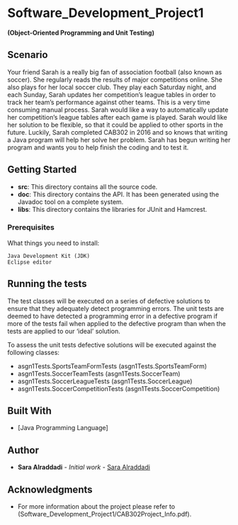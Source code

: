 # Software_Development_Project1

**(Object-Oriented Programming and Unit Testing)**


## Scenario

Your friend Sarah is a really big fan of association football (also known as soccer). She regularly reads the results of major competitions online. She also plays for her local soccer club. They play each Saturday night, and each Sunday, Sarah updates her competition’s league tables in order to track her team’s performance against other teams. This is a very time consuming manual process. Sarah would like a way to automatically update her competition’s league tables after each game is played. Sarah would like her solution to be flexible, so that it could be applied to other sports in the future. Luckily, Sarah completed CAB302 in 2016 and so knows that writing a Java program will help her solve her problem. Sarah has begun writing her program and wants you to help finish the coding and to test it.


## Getting Started

* **src**: This directory contains all the source code.
* **doc**: This directory contains the API. It has been generated using the Javadoc tool on a complete system.
* **libs**: This directory contains the libraries for JUnit and Hamcrest.


### Prerequisites

What things you need to install:

```
Java Development Kit (JDK)
Eclipse editor
```

## Running the tests

The test classes will be executed on a series of defective solutions to ensure that they adequately detect programming errors. The unit tests are deemed to have detected a programming error in a defective program if more of the tests fail when applied to the defective program than when the tests are applied to our ‘ideal’ solution.

To assess the unit tests defective solutions will be executed against the following classes:

* asgn1Tests.SportsTeamFormTests (asgn1Tests.SportsTeamForm)
* asgn1Tests.SoccerTeamTests (asgn1Tests.SoccerTeam)
* asgn1Tests.SoccerLeagueTests (asgn1Tests.SoccerLeague)
* asgn1Tests.SoccerCompetitionTests (asgn1Tests.SoccerCompetition)


## Built With

* [Java Programming Language]


## Author

* **Sara Alraddadi** - *Initial work* - [Sara Alraddadi](https://github.com/Sara-Alraddadi)


## Acknowledgments

* For more information about the project please refer to (Software_Development_Project1/CAB302Project_Info.pdf).


